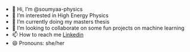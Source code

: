 - 👋 Hi, I’m @soumyaa-physics
- 👀 I’m interested in High Energy Physics
- 🌱 I’m currently doing my masters thesis
- 💞️ I’m looking to collaborate on some fun projects on machine learning
- 📫 How to reach me [Linkedin](https://www.linkedin.com/in/soumyaa-v-900548190/)
- 😄 Pronouns: she/her


<!---
soumyaa-physics/soumyaa-physics is a ✨ special ✨ repository because its `README.md` (this file) appears on your GitHub profile.
You can click the Preview link to take a look at your changes.
--->
